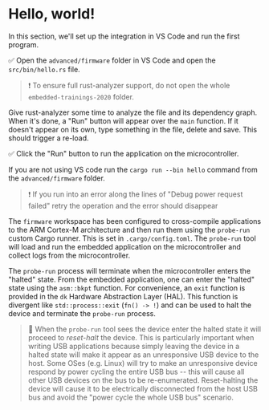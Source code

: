 # Hello, world!

In this section, we'll set up the integration in VS Code and run the first program.

✅ Open the `advanced/firmware` folder in VS Code and open the `src/bin/hello.rs` file.

> ❗️ To ensure full rust-analyzer support, do not open the whole `embedded-trainings-2020` folder.

Give rust-analyzer some time to analyze the file and its dependency graph. When it's done, a "Run" button will appear over the `main` function. If it doesn't appear on its own, type something in the file, delete and save. This should trigger a re-load.

✅ Click the "Run" button to run the application on the microcontroller.

If you are not using VS code run the `cargo run --bin hello` command from the `advanced/firmware` folder.

> ❗️ If you run into an error along the lines of "Debug power request failed" retry the operation and the error should disappear


The `firmware` workspace has been configured to cross-compile applications to the ARM Cortex-M architecture and then run them using the `probe-run` custom Cargo runner. This is set in `.cargo/config.toml`. The `probe-run` tool will load and run the embedded application on the microcontroller and collect logs from the microcontroller.

The `probe-run` process will terminate when the microcontroller enters the "halted" state. From the embedded application, one can enter the "halted" state using the `asm::bkpt` function. For convenience, an `exit` function is provided in the `dk` Hardware Abstraction Layer (HAL). This function is divergent like `std::process::exit` (`fn() -> !`) and can be used to halt the device and terminate the `probe-run` process.

>🔎 When the `probe-run` tool sees the device enter the halted state it will proceed to *reset-halt* the device. This is particularly important when writing USB applications because simply leaving the device in a halted state will make it appear as an unresponsive USB device to the host. Some OSes (e.g. Linux) will try to make an unresponsive device respond by power cycling the entire USB bus -- this will cause all other USB devices on the bus to be re-enumerated. Reset-halting the device will cause it to be electrically disconnected from the host USB bus and avoid the "power cycle the whole USB bus" scenario.
